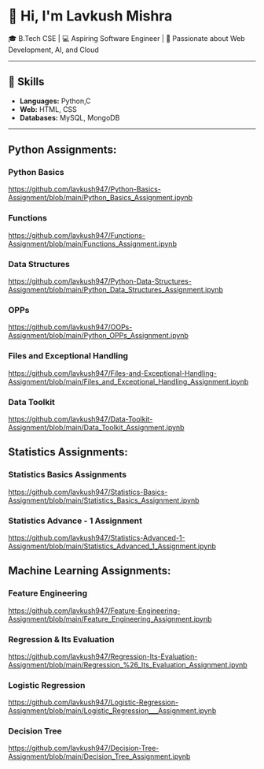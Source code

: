 # 👋 Hi, I'm Lavkush Mishra
🎓 B.Tech CSE | 💻 Aspiring Software Engineer | 🚀 Passionate about Web Development, AI, and Cloud

---

## 🔧 Skills
- **Languages:** Python,C
- **Web:** HTML, CSS
- **Databases:** MySQL, MongoDB
  
---

## Python Assignments:
### Python Basics
https://github.com/lavkush947/Python-Basics-Assignment/blob/main/Python_Basics_Assignment.ipynb

### Functions
https://github.com/lavkush947/Functions-Assignment/blob/main/Functions_Assignment.ipynb

### Data Structures
https://github.com/lavkush947/Python-Data-Structures-Assignment/blob/main/Python_Data_Structures_Assignment.ipynb

### OPPs 
https://github.com/lavkush947/OOPs-Assignment/blob/main/Python_OPPs_Assignment.ipynb

### Files and Exceptional Handling
https://github.com/lavkush947/Files-and-Exceptional-Handling-Assignment/blob/main/Files_and_Exceptional_Handling_Assignment.ipynb

### Data Toolkit
https://github.com/lavkush947/Data-Toolkit-Assignment/blob/main/Data_Toolkit_Assignment.ipynb





## Statistics Assignments:
### Statistics Basics Assignments
https://github.com/lavkush947/Statistics-Basics-Assignment/blob/main/Statistics_Basics_Assignment.ipynb

### Statistics Advance - 1 Assignment
https://github.com/lavkush947/Statistics-Advanced-1-Assignment/blob/main/Statistics_Advanced_1_Assignment.ipynb



## Machine Learning Assignments:
### Feature Engineering
https://github.com/lavkush947/Feature-Engineering-Assignment/blob/main/Feature_Engineering_Assignment.ipynb

### Regression & Its Evaluation
https://github.com/lavkush947/Regression-Its-Evaluation-Assignment/blob/main/Regression_%26_Its_Evaluation_Assignment.ipynb

### Logistic Regression
https://github.com/lavkush947/Logistic-Regression-Assignment/blob/main/Logistic_Regression___Assignment.ipynb

### Decision Tree
https://github.com/lavkush947/Decision-Tree-Assignment/blob/main/Decision_Tree_Assignment.ipynb

